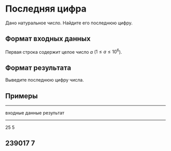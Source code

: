 # Последняя цифра

Дано натуральное число. Найдите его последнюю цифру.

## Формат входных данных

Первая строка содержит целое число $a$ ($1 \leqslant a \leqslant 10^6$).

## Формат результата

Выведите последнюю цифру числа.

## Примеры

------------------------------
входные данные  результат
--------------  --------------
25              5

239017          7
------------------------------
